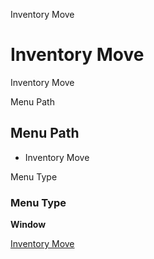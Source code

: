 
Inventory Move
# Inventory Move


Inventory Move

Menu Path
## Menu Path



- Inventory Move

Menu Type
### Menu Type

**Window**


[Inventory Move](../../window-inventory-move.md)